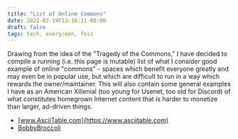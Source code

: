 ```yaml
---
title: "List of Online Commons"
date: 2022-02-19T13:16:11-08:00
draft: false
tags: tech, evergreen, foss
---
```


Drawing from the idea of the "Tragedy of the Commons," I have decided to compile a running (i.e. this page is mutable) list of what I consider good example of online "commons" - spaces which benefit everyone greatly and may even be in popular use, but which are difficult to run in a way which rewards the owner/maintainer. This will also contain some general examples I have as an American Xillenial (too young for Usenet, too old for Discord) of what constitutes homegrown Internet content that is harder to monetize than larger, ad-driven things.

- [www.AsciiTable.com](https://www.asciitable.com)
- [BobbyBroccoli](https://www.youtube.com/user/BobbyBroccoli)
